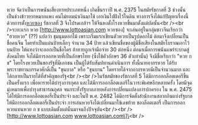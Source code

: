 หวย จัดว่าเป็นการพนันเสี่ยงทายประเภทหนึ่ง เกิดขึ้นราวปี พ.ศ. 2375
ในสมัยรัชกาลที่ 3 ช่วงนั้นเป็นช่วงข้าวยากหมากแพง
คนไม่ยอมนำเงินมาใช้ เอาเงินไปฝังไว้ในดิน
ทางการจึงได้แก้ปัญหาเรื่องนี้ด้วยการตั้ง[หวยซอง](http://www.lottoasian.com)
รัชกาลที่ 3 จึงโปรดเกล้าฯ ให้จีนหงตั้งโรงหวยขึ้นมาตั้งแต่บัดนั้น\<br
/\>\<br /\>ระยะแรก หวย \[<http://www.lottoasian.com> หวยซอง\]
จะเล่นอยู่ในกลุ่มชาวจีนเรียกว่า "ฮวยหวย" (??)
แปลว่า ชุมนุมดอกไม้ เพราะเริ่มแรกเขียนตัวหวยเป็นรูปดอกไม้
ต่อมาจึงเปลี่ยนเป็นชื่อคนจีน โดยทำเป็นแผ่นป้ายเล็กๆ จำนวน 34
ป้าย แล้วเขียนชื่อของผู้มีชื่อเสียงในสมัยโบราณเอาไว้บนป้าย
ให้แทงว่าจะออกเป็นชื่อใคร ถ้าทายถูกเจ้ามือจ่าย 30
ต่อหนึ่ง ต่อมาเมื่อการพนันแพร่ระบาดสู่สังคมไทย
จึงได้มีการออกหวยที่เป็นอักษรไทย
(ซึ่งใช้ตัวอักษร 36 ตัวเท่านั้น) จึงมีชื่อเรียกว่า "หวย ก ข"
โดยโรงหวยเป็นของรัฐที่มีเอกชน
เป็นผู้ได้รับสัมปทานดำเนินการ
ทั้งนี้นายอากรหวย ได้รับพระราชทานบรรดาศักดิ์เป็น "ขุนบาล" หรือ
"ขุนบาน" โดยรายได้จากอากรหวยมีเป็นจำนวนมาก
และได้กลายเป็นรายได้ที่สำคัญของรัฐ\<br
/\>\<br /\>ในรัชสมัยของรัชกาลที่ 5 ได้มีการออกล็อตเตอรีขึ้นเป็นครั้งแรก
เพื่อหารายได้บำรุงการกุศล
และได้มีการออกล็อตเตอรีในวาระพิเศษอีกหลายครั้ง
โดยมีจุดมุ่งหมายเพื่อบำรุงสาธารณกุศล
จนกระทั่งรัฐบาลภายหลังการเปลี่ยนแปลงการปกครอง
ใน พ.ศ. 2475 ได้ให้มีการออกล็อตเตอรี่เป็นประจำ และในปี พ.ศ. 2482
ได้มีการจัดตั้งสำนักงานสลากกินแบ่งรัฐบาล
ให้มีการออกล็อตเตอรี่เป็นประจำ
การเล่นหวยจึงได้เปลี่ยนมาใช้เลขท้าย ของล็อตเตอรี่
เป็นการออกหวยแทนหวย ก ข แบบเดิมตั้งแต่นั้นมาจนถึงปัจจุบัน\<br
/\>\<br /\>\[<http://www.lottoasian.com> www.lottoasian.com\]\<br /\>
